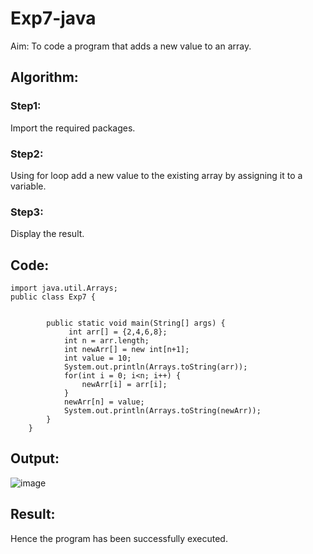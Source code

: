 # Exp7-java
Aim:
To code a program that adds a new value to an array.
## Algorithm:
### Step1:
Import the required packages.
### Step2:
Using for loop add a new value to the existing array by assigning it to a variable.
### Step3:
 Display the result.

## Code:
```
import java.util.Arrays;
public class Exp7 {


        public static void main(String[] args) {
             int arr[] = {2,4,6,8};
            int n = arr.length;
            int newArr[] = new int[n+1];
            int value = 10;
            System.out.println(Arrays.toString(arr));
            for(int i = 0; i<n; i++) {
                newArr[i] = arr[i];
            }
            newArr[n] = value;
            System.out.println(Arrays.toString(newArr));
        }
    }

```
## Output:
![image](https://github.com/Archana2003-Jkumar/Exp7-java/assets/93427594/de14a76e-6ddb-4810-8c72-340c4da3ffb6)

## Result:
Hence the program has been successfully executed.
